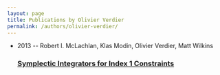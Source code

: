 ```yaml
---
layout: page
title: Publications by Olivier Verdier
permalink: /authors/olivier-verdier/
---
```


<ul class="post-list">
<li><span class='post-meta'>2013 -- Robert I. McLachlan, Klas Modin, Olivier Verdier, Matt Wilkins</span><h3><a class='post-link' href='../../symplectic-integrators-for-index-1-constraints'>Symplectic Integrators for Index 1 Constraints</a></h3></li>

</ul>
